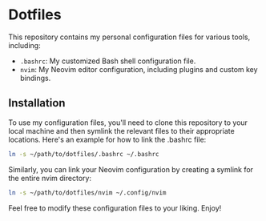# Dotfiles

This repository contains my personal configuration files for various tools, including:

- `.bashrc`: My customized Bash shell configuration file.
- `nvim`: My Neovim editor configuration, including plugins and custom key bindings.

## Installation

To use my configuration files, you'll need to clone this repository to your local machine and then symlink the relevant files to their appropriate locations. Here's an example for how to link the .bashrc file:

```bash
ln -s ~/path/to/dotfiles/.bashrc ~/.bashrc
```
Similarly, you can link your Neovim configuration by creating a symlink for the entire nvim directory:

```bash
ln -s ~/path/to/dotfiles/nvim ~/.config/nvim
```

Feel free to modify these configuration files to your liking. Enjoy!
